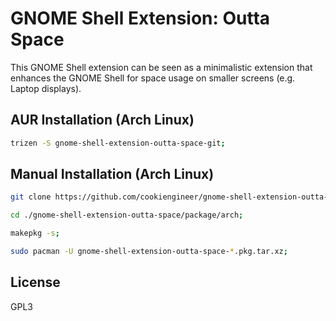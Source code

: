 
# GNOME Shell Extension: Outta Space

This GNOME Shell extension can be seen as a minimalistic extension
that enhances the GNOME Shell for space usage on smaller screens
(e.g. Laptop displays).


## AUR Installation (Arch Linux)

```bash
trizen -S gnome-shell-extension-outta-space-git;
```

## Manual Installation (Arch Linux)

```bash
git clone https://github.com/cookiengineer/gnome-shell-extension-outta-space.git;

cd ./gnome-shell-extension-outta-space/package/arch;

makepkg -s;

sudo pacman -U gnome-shell-extension-outta-space-*.pkg.tar.xz;
```

## License

GPL3

